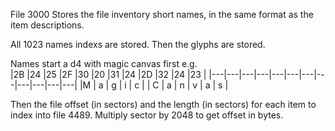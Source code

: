 File 3000 Stores the file inventory short names, in the same format as the item descriptions.

All 1023 names indexs are stored.
Then the glyphs are stored.

Names start a d4 with magic canvas first e.g.  
|2B |24 |25 |2F |30 |20 |31 |24 |2D |32 |24 |23 |
|---|---|---|---|---|---|---|---|---|---|---|---|
|M | a | g | i | c |   | C | a | n | v | a | s | 

Then the file offset (in sectors) and the length (in sectors) for each item to index into file 4489.
Multiply sector by 2048 to get offset in bytes.

